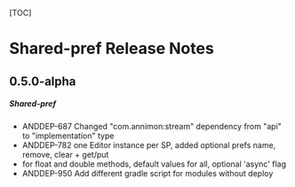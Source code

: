 [TOC]
# Shared-pref Release Notes
## 0.5.0-alpha
##### Shared-pref
* ANDDEP-687 Changed "com.annimon:stream" dependency from "api" to "implementation" type
* ANDDEP-782 one Editor instance per SP, added optional prefs name, remove, clear + get/put
* for float and double methods, default values for all, optional 'async' flag
* ANDDEP-950 Add different gradle script for modules without deploy
